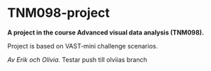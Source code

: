 # TNM098-project

**A project in the course Advanced visual data analysis  (TNM098).** 

Project is based on VAST-mini challenge scenarios. 

*Av Erik och Olivia.*
Testar push till olviias branch